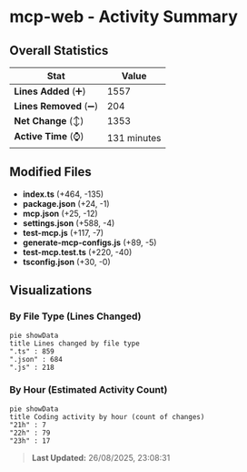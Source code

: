 # mcp-web - Activity Summary 

## Overall Statistics

| Stat                   | Value                                                             |
| ---------------------- | ----------------------------------------------------------------- |
| **Lines Added** (➕)   | 1557                                          |
| **Lines Removed** (➖) | 204                                        |
| **Net Change** (↕)    | 1353                |
| **Active Time** (⌚)   | 131 minutes |


## Modified Files
- **index.ts** (+464, -135)
- **package.json** (+24, -1)
- **mcp.json** (+25, -12)
- **settings.json** (+588, -4)
- **test-mcp.js** (+117, -7)
- **generate-mcp-configs.js** (+89, -5)
- **test-mcp.test.ts** (+220, -40)
- **tsconfig.json** (+30, -0)

## Visualizations

### By File Type (Lines Changed)

```mermaid
pie showData
title Lines changed by file type
".ts" : 859
".json" : 684
".js" : 218
```

### By Hour (Estimated Activity Count)

```mermaid
pie showData
title Coding activity by hour (count of changes)
"21h" : 7
"22h" : 79
"23h" : 17
```


> **Last Updated:** 26/08/2025, 23:08:31